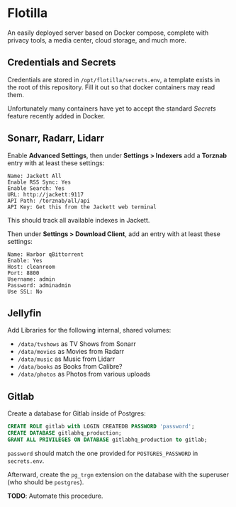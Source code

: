 # Flotilla

An easily deployed server based on Docker compose, complete with privacy tools,
a media center, cloud storage, and much more.

## Credentials and Secrets

Credentials are stored in `/opt/flotilla/secrets.env`, a template exists in the
root of this repository. Fill it out so that docker containers may read them.

Unfortunately many containers have yet to accept the standard _Secrets_
feature recently added in Docker.

## Sonarr, Radarr, Lidarr

Enable **Advanced Settings**, then under **Settings > Indexers** add a **Torznab** entry with
at least these settings:

```
Name: Jackett All
Enable RSS Sync: Yes
Enable Search: Yes
URL: http://jackett:9117
API Path: /torznab/all/api
API Key: Get this from the Jackett web terminal
```

This should track all available indexes in Jackett.

Then under **Settings > Download Client**, add an entry with at least these
settings:

```
Name: Harbor qBittorrent
Enable: Yes
Host: cleanroom
Port: 8800
Username: admin
Password: adminadmin
Use SSL: No
```

## Jellyfin

Add Libraries for the following internal, shared volumes:

 - `/data/tvshows` as TV Shows from Sonarr
 - `/data/movies` as Movies from Radarr
 - `/data/music` as Music from Lidarr
 - `/data/books` as Books from Calibre?
 - `/data/photos` as Photos from various uploads

## Gitlab

Create a database for Gitlab inside of Postgres:

```sql
CREATE ROLE gitlab with LOGIN CREATEDB PASSWORD 'password';
CREATE DATABASE gitlabhq_production;
GRANT ALL PRIVILEGES ON DATABASE gitlabhq_production to gitlab;
```

`password` should match the one provided for `POSTGRES_PASSWORD` in
`secrets.env`.

Afterward, create the `pg_trgm` extension on the database with the superuser
(who should be `postgres`).

**TODO**: Automate this procedure.
